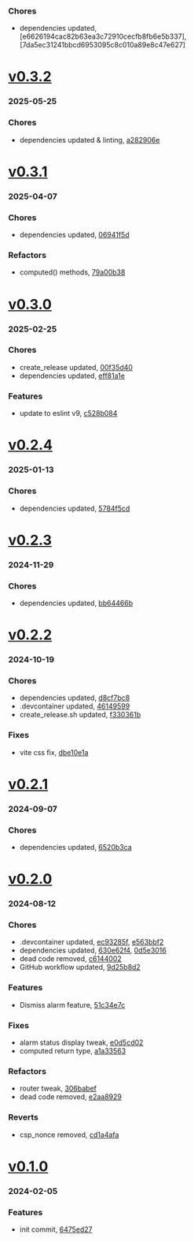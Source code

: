 ### Chores
+ dependencies updated, [e6626194cac82b63ea3c72910cecfb8fb6e5b337], [7da5ec31241bbcd6953095c8c010a89e8c47e627]

# <a href='https://github.com/mrjackwills/push_alarm_frontend/releases/tag/v0.3.2'>v0.3.2</a>
### 2025-05-25

### Chores
+ dependencies updated & linting, [a282906e](https://github.com/mrjackwills/push_alarm_frontend/commit/a282906ef0606e2e49f7af437c4767e523264828)

# <a href='https://github.com/mrjackwills/push_alarm_frontend/releases/tag/v0.3.1'>v0.3.1</a>
### 2025-04-07

### Chores
+ dependencies updated, [06941f5d](https://github.com/mrjackwills/push_alarm_frontend/commit/06941f5de683acd440e996ade18752454714dea4)

### Refactors
+ computed() methods, [79a00b38](https://github.com/mrjackwills/push_alarm_frontend/commit/79a00b3834edae33bb21c59043dac3682543e1fb)

# <a href='https://github.com/mrjackwills/push_alarm_frontend/releases/tag/v0.3.0'>v0.3.0</a>
### 2025-02-25

### Chores
+ create_release updated, [00f35d40](https://github.com/mrjackwills/push_alarm_frontend/commit/00f35d400fff7032cc55a26c5dc380ef92fe69c3)
+ dependencies updated, [eff81a1e](https://github.com/mrjackwills/push_alarm_frontend/commit/eff81a1ea54d8dcde4f4727984734cc7effe156a)

### Features
+ update to eslint v9, [c528b084](https://github.com/mrjackwills/push_alarm_frontend/commit/c528b0846645f50dae4ac6d5bbaaadb6254f2e01)

# <a href='https://github.com/mrjackwills/push_alarm_frontend/releases/tag/v0.2.4'>v0.2.4</a>
### 2025-01-13

### Chores
+ dependencies updated, [5784f5cd](https://github.com/mrjackwills/push_alarm_frontend/commit/5784f5cd010cf06767159283eef148076f72ad8e)

# <a href='https://github.com/mrjackwills/push_alarm_frontend/releases/tag/v0.2.3'>v0.2.3</a>
### 2024-11-29

### Chores
+ dependencies updated, [bb64466b](https://github.com/mrjackwills/push_alarm_frontend/commit/bb64466b1f3d0927924c865b8c4f4e6365ef652c)

# <a href='https://github.com/mrjackwills/push_alarm_frontend/releases/tag/v0.2.2'>v0.2.2</a>
### 2024-10-19

### Chores
+ dependencies updated, [d8cf7bc8](https://github.com/mrjackwills/push_alarm_frontend/commit/d8cf7bc878bafb5131587aff56863cb90756dbd6)
+ .devcontainer updated, [46149599](https://github.com/mrjackwills/push_alarm_frontend/commit/4614959978a38179ef40caaeb4d372bf612c4cab)
+ create_release.sh updated, [f330361b](https://github.com/mrjackwills/push_alarm_frontend/commit/f330361b17da8e5343b4f229f1929dcafa9f0d6c)

### Fixes
+ vite css fix, [dbe10e1a](https://github.com/mrjackwills/push_alarm_frontend/commit/dbe10e1ab1ac65ab8856d2fd209a27b8657bfedc)

# <a href='https://github.com/mrjackwills/push_alarm_frontend/releases/tag/v0.2.1'>v0.2.1</a>
### 2024-09-07

### Chores
+ dependencies updated, [6520b3ca](https://github.com/mrjackwills/push_alarm_frontend/commit/6520b3caeffabd006b15102a47404e352de66301)

# <a href='https://github.com/mrjackwills/push_alarm_frontend/releases/tag/v0.2.0'>v0.2.0</a>
### 2024-08-12

### Chores
+ .devcontainer updated, [ec93285f](https://github.com/mrjackwills/push_alarm_frontend/commit/ec93285ffef0128cf9f18f7e38f09ae67bc4dee5), [e563bbf2](https://github.com/mrjackwills/push_alarm_frontend/commit/e563bbf245cdfe245b1172593a0916d6f90577e1)
+ dependencies updated, [630e62f4](https://github.com/mrjackwills/push_alarm_frontend/commit/630e62f42f8c2ec7d50613aa39119ac690532d94), [0d5e3016](https://github.com/mrjackwills/push_alarm_frontend/commit/0d5e3016aa0b3fc12824a8daf3b2db32d6cba36b)
+ dead code removed, [c6144002](https://github.com/mrjackwills/push_alarm_frontend/commit/c6144002e8f22278b8ec1b30609a2aa9197de06c)
+ GitHub workflow updated, [9d25b8d2](https://github.com/mrjackwills/push_alarm_frontend/commit/9d25b8d2c59ec3f12ded98b15354763b36d7abdf)

### Features
+ Dismiss alarm feature, [51c34e7c](https://github.com/mrjackwills/push_alarm_frontend/commit/51c34e7c1e6b58067868a3347bfd2e68d373b47a)

### Fixes
+ alarm status display tweak, [e0d5cd02](https://github.com/mrjackwills/push_alarm_frontend/commit/e0d5cd02b9cc9d332480a8cccb7989620a889469)
+ computed return type, [a1a33563](https://github.com/mrjackwills/push_alarm_frontend/commit/a1a33563174a35a862e03d88e4bd52be95bef2b9)

### Refactors
+ router tweak, [306babef](https://github.com/mrjackwills/push_alarm_frontend/commit/306babef2300727c9ce2de6def4f780481d9047b)
+ dead code removed, [e2aa8929](https://github.com/mrjackwills/push_alarm_frontend/commit/e2aa8929ad1844bfedb51a590b0723c88602c2c0)

### Reverts
+ csp_nonce removed, [cd1a4afa](https://github.com/mrjackwills/push_alarm_frontend/commit/cd1a4afa3d18eecdab8ff52cfc9a1e564d8082d4)

# <a href='https://github.com/mrjackwills/push_alarm_frontend/releases/tag/v0.1.0'>v0.1.0</a>
### 2024-02-05

### Features
+ init commit, [6475ed27](https://github.com/mrjackwills/push_alarm_frontend/commit/6475ed27697adc1c43d97db96e6ccf798ccc3e60)
